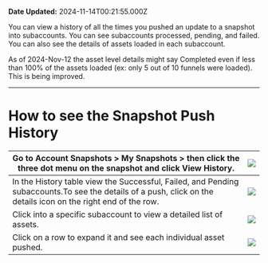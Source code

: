 **Date Updated:** 2024-11-14T00:21:55.000Z
  
  
You can view a history of all the times you pushed an update to a snapshot into subaccounts. You can see subaccounts processed, pending, and failed. You can also see the details of assets loaded in each subaccount.

  
As of 2024-Nov-12 the asset level details might say Completed even if less than 100% of the assets loaded (ex: only 5 out of 10 funnels were loaded). This is being improved.

---

# **How to see the Snapshot Push History**
  
  
| Go to Account Snapshots > My Snapshots > then click the three dot menu on the snapshot and click View History.                                                 | ![](https://s3.amazonaws.com/cdn.freshdesk.com/data/helpdesk/attachments/production/155036453286/original/_FqJfTZoVLWAfEih0c3ZZOUt9NaH338-tg.png?1731461284) |
| -------------------------------------------------------------------------------------------------------------------------------------------------------------- | ------------------------------------------------------------------------------------------------------------------------------------------------------------ |
| In the History table view the Successful, Failed, and Pending subaccounts.To see the details of a push, click on the details icon on the right end of the row. | ![](https://s3.amazonaws.com/cdn.freshdesk.com/data/helpdesk/attachments/production/155036453306/original/4eHdEDulfVa8T0glIJkTEKtdxPeqkf2H6A.png?1731461387) |
| Click into a specific subaccount to view a detailed list of assets.                                                                                            | ![](https://s3.amazonaws.com/cdn.freshdesk.com/data/helpdesk/attachments/production/155036453315/original/H48NMHYuflpi33WgFhwHFOXKRdC4C0ddhg.png?1731461436) |
| Click on a row to expand it and see each individual asset pushed.                                                                                              | ![](https://s3.amazonaws.com/cdn.freshdesk.com/data/helpdesk/attachments/production/155036453320/original/XAw6-ZwvGbOpM1WNpQJ1Cabk0CYyC3N7kg.png?1731461469) |

  